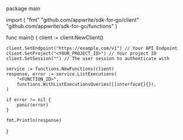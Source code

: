 package main

import (
    "fmt"
    "github.com/appwrite/sdk-for-go/client"
    "github.com/appwrite/sdk-for-go/functions"
)

func main() {
    client := client.NewClient()

    client.SetEndpoint("https://example.com/v1") // Your API Endpoint
    client.SetProject("<YOUR_PROJECT_ID>") // Your project ID
    client.SetSession("") // The user session to authenticate with

    service := functions.NewFunctions(client)
    response, error := service.ListExecutions(
        "<FUNCTION_ID>",
        functions.WithListExecutionsQueries([]interface{}{}),
    )

    if error != nil {
        panic(error)
    }

    fmt.Println(response)
}
